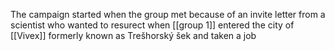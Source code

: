 The campaign started when the group met because of an invite letter from a scientist who wanted to resurect when [[group 1]] entered the city of [[Vivex]] formerly known as Trešhorský šek and taken a job